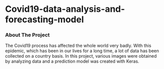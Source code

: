 # Covid19-data-analysis-and-forecasting-model

### About The Project
The Covid19 process has affected the whole world very badly. With this epidemic, which has been in our lives for a long time, a lot of data has been collected on a country basis. 
In this project, various images were obtained by analyzing data and a prediction model was created with Keras.

### 

